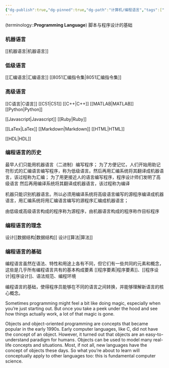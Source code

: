 ```yaml
---
{"dg-publish":true,"dg-pinned":true,"dg-path":"计算机/编程语言","tags":["Language"],"permalink":"/计算机/编程语言/","pinned":true,"dgPassFrontmatter":true,"noteIcon":"","created":"2024-05-21T15:20:28.640+08:00","updated":"2024-08-19T21:34:28.349+08:00"}
---
```


(terminology::**Programming Language**)
脚本与程序设计的基础

### 机器语言
[[机器语言\|机器语言]]
### 低级语言
[[汇编语言\|汇编语言]]
	[[8051汇编指令集\|8051汇编指令集]]
### 高级语言
[[C语言\|C语言]]
	[[C51\|C51]]
[[C++\|C++]]
[[MATLAB\|MATLAB]]
[[Python\|Python]]

[[Javascript\|Javascript]]
[[Ruby\|Ruby]]

[[LaTex\|LaTex]]
[[Markdown\|Markdown]]
[[HTML\|HTML]]

[[HDL\|HDL]]
### 编程语言的历史
最早人们只能用机器语言（二进制）编写程序；
为了方便记忆，人们开始用助记符形式的汇编语言编写程序，称为低级语言。然后再用汇编系统将其翻译成机器语言，该过程称为汇编；
为了用更接近人的语言编写程序，程序设计师们发明了高级语言
然后再用编译系统将其翻译成机器语言，该过程称为编译

机器只能识别机器语言。所以必须用编译系统将高级语言编写的源程序编译成机器语言，用汇编系统将用汇编语言编写的源程序汇编成机器语言；

由低级或高级语言构成的程序称为源程序，由机器语言构成的程序称作目标程序
### 编程语言的理念
设计[[数据结构\|数据结构]]
设计[[算法\|算法]]
### 编程语言的基础
编程语言虽然在语法、特性和用途上各有不同，但它们有一些共同的元素和概念，这些是几乎所有编程语言共有的基本构成要素
[[程序要素\|程序要素]]、[[程序设计\|程序设计]]、语法规范、编程环境

编程语言的基础，使得程序员能够在不同的语言之间转换，并能够理解新语言的核心概念。




Sometimes programming might feel a bit like doing magic, especially when you’re just starting out. But once you take a peek under the hood and see how things actually work, a lot of that magic is gone.  


Objects and object-oriented programming are concepts that became popular in the early 1990s. Early computer languages, like C, did not have the concept of an object. However, it turned out that objects are an easy-to-understand paradigm for humans . Objects can be used to model many real-life concepts and situations. Most, if not all, new languages have the concept of objects these days. So what you’re about to learn will conceptually apply to other languages too: this is fundamental computer science.